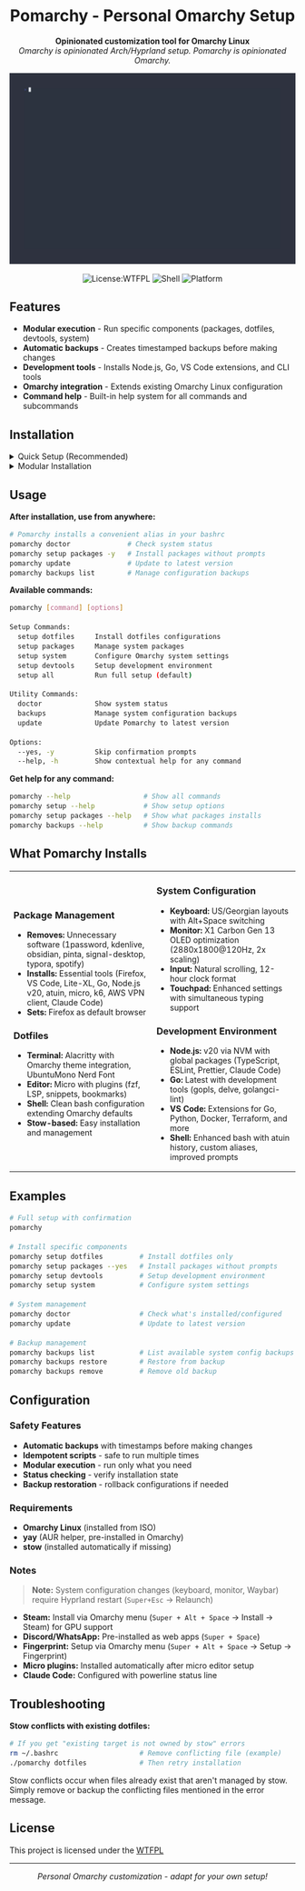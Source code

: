 <div align="center">

# Pomarchy - Personal Omarchy Setup

**Opinionated customization tool for Omarchy Linux**  
*Omarchy is opinionated Arch/Hyprland setup. Pomarchy is opinionated Omarchy.*

<p align="center">
  <img src="demo/pomarchy-setup.gif" alt="Pomarchy Demo" width="600"/>
</p>

![License:WTFPL](https://img.shields.io/static/v1?label=License&message=WTFPL&color=purple&style=flat-square)
![Shell](https://img.shields.io/badge/Shell-Bash-green?style=flat-square)
![Platform](https://img.shields.io/badge/Platform-Omarchy%20Linux-blue?style=flat-square)

</div>

## Features

- **Modular execution** - Run specific components (packages, dotfiles, devtools, system)
- **Automatic backups** - Creates timestamped backups before making changes
- **Development tools** - Installs Node.js, Go, VS Code extensions, and CLI tools
- **Omarchy integration** - Extends existing Omarchy Linux configuration
- **Command help** - Built-in help system for all commands and subcommands

## Installation

<details>
<summary>Quick Setup (Recommended)</summary>

```bash
git clone https://github.com/papungag/dotfiles.git
cd dotfiles
chmod +x pomarchy
./pomarchy
```

</details>

<details>
<summary>Modular Installation</summary>

```bash
# Install specific components
./pomarchy setup dotfiles    # Dotfiles only
./pomarchy setup packages    # Package management only  
./pomarchy setup system      # System configuration only
./pomarchy setup devtools    # Development tools only
```

</details>

## Usage

**After installation, use from anywhere:**

```bash
# Pomarchy installs a convenient alias in your bashrc
pomarchy doctor              # Check system status
pomarchy setup packages -y   # Install packages without prompts
pomarchy update              # Update to latest version
pomarchy backups list        # Manage configuration backups
```

**Available commands:**

```bash
pomarchy [command] [options]

Setup Commands:
  setup dotfiles     Install dotfiles configurations
  setup packages     Manage system packages
  setup system       Configure Omarchy system settings
  setup devtools     Setup development environment
  setup all          Run full setup (default)

Utility Commands:
  doctor             Show system status
  backups            Manage system configuration backups
  update             Update Pomarchy to latest version

Options:
  --yes, -y          Skip confirmation prompts
  --help, -h         Show contextual help for any command
```

**Get help for any command:**

```bash
pomarchy --help                  # Show all commands
pomarchy setup --help            # Show setup options
pomarchy setup packages --help   # Show what packages installs
pomarchy backups --help          # Show backup commands
```

## What Pomarchy Installs

<table>
<tr>
<td width="50%">

### Package Management

- **Removes:** Unnecessary software (1password, kdenlive, obsidian, pinta, signal-desktop, typora, spotify)
- **Installs:** Essential tools (Firefox, VS Code, Lite-XL, Go, Node.js v20, atuin, micro, k6, AWS VPN client, Claude Code)
- **Sets:** Firefox as default browser

### Dotfiles

- **Terminal:** Alacritty with Omarchy theme integration, UbuntuMono Nerd Font
- **Editor:** Micro with plugins (fzf, LSP, snippets, bookmarks)
- **Shell:** Clean bash configuration extending Omarchy defaults
- **Stow-based:** Easy installation and management

</td>
<td width="50%">

### System Configuration  

- **Keyboard:** US/Georgian layouts with Alt+Space switching
- **Monitor:** X1 Carbon Gen 13 OLED optimization (2880x1800@120Hz, 2x scaling)
- **Input:** Natural scrolling, 12-hour clock format
- **Touchpad:** Enhanced settings with simultaneous typing support

### Development Environment

- **Node.js:** v20 via NVM with global packages (TypeScript, ESLint, Prettier, Claude Code)
- **Go:** Latest with development tools (gopls, delve, golangci-lint)
- **VS Code:** Extensions for Go, Python, Docker, Terraform, and more
- **Shell:** Enhanced bash with atuin history, custom aliases, improved prompts

</td>
</tr>
</table>

## Examples

```bash
# Full setup with confirmation
pomarchy

# Install specific components
pomarchy setup dotfiles         # Install dotfiles only
pomarchy setup packages --yes   # Install packages without prompts
pomarchy setup devtools         # Setup development environment
pomarchy setup system           # Configure system settings

# System management
pomarchy doctor                 # Check what's installed/configured
pomarchy update                 # Update to latest version

# Backup management
pomarchy backups list           # List available system config backups
pomarchy backups restore        # Restore from backup
pomarchy backups remove         # Remove old backup
```

## Configuration

### Safety Features

- **Automatic backups** with timestamps before making changes
- **Idempotent scripts** - safe to run multiple times
- **Modular execution** - run only what you need
- **Status checking** - verify installation state
- **Backup restoration** - rollback configurations if needed

### Requirements

- **Omarchy Linux** (installed from ISO)
- **yay** (AUR helper, pre-installed in Omarchy)
- **stow** (installed automatically if missing)

### Notes

> **Note:** System configuration changes (keyboard, monitor, Waybar) require Hyprland restart (`Super+Esc` → Relaunch)

- **Steam:** Install via Omarchy menu (`Super + Alt + Space` → Install → Steam) for GPU support
- **Discord/WhatsApp:** Pre-installed as web apps (`Super + Space`)
- **Fingerprint:** Setup via Omarchy menu (`Super + Alt + Space` → Setup → Fingerprint)
- **Micro plugins:** Installed automatically after micro editor setup
- **Claude Code:** Configured with powerline status line

## Troubleshooting

**Stow conflicts with existing dotfiles:**

```bash
# If you get "existing target is not owned by stow" errors
rm ~/.bashrc                    # Remove conflicting file (example)
./pomarchy dotfiles             # Then retry installation
```

Stow conflicts occur when files already exist that aren't managed by stow. Simply remove or backup the conflicting files mentioned in the error message.

## License

This project is licensed under the [WTFPL](LICENSE)

<div align="center">

---

*Personal Omarchy customization - adapt for your own setup!*

</div>
